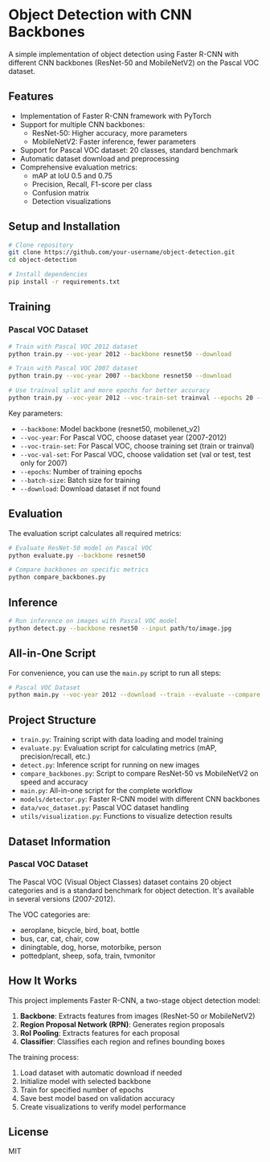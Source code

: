 # Object Detection with CNN Backbones

A simple implementation of object detection using Faster R-CNN with different CNN backbones (ResNet-50 and MobileNetV2) on the Pascal VOC dataset.

## Features

- Implementation of Faster R-CNN framework with PyTorch
- Support for multiple CNN backbones:
  - ResNet-50: Higher accuracy, more parameters
  - MobileNetV2: Faster inference, fewer parameters
- Support for Pascal VOC dataset: 20 classes, standard benchmark
- Automatic dataset download and preprocessing
- Comprehensive evaluation metrics:
  - mAP at IoU 0.5 and 0.75
  - Precision, Recall, F1-score per class
  - Confusion matrix
  - Detection visualizations

## Setup and Installation

```bash
# Clone repository
git clone https://github.com/your-username/object-detection.git
cd object-detection

# Install dependencies
pip install -r requirements.txt
```

## Training

### Pascal VOC Dataset

```bash
# Train with Pascal VOC 2012 dataset
python train.py --voc-year 2012 --backbone resnet50 --download

# Train with Pascal VOC 2007 dataset
python train.py --voc-year 2007 --backbone resnet50 --download

# Use trainval split and more epochs for better accuracy
python train.py --voc-year 2012 --voc-train-set trainval --epochs 20 --backbone resnet50 --download
```

Key parameters:
- `--backbone`: Model backbone (resnet50, mobilenet_v2)
- `--voc-year`: For Pascal VOC, choose dataset year (2007-2012)
- `--voc-train-set`: For Pascal VOC, choose training set (train or trainval)
- `--voc-val-set`: For Pascal VOC, choose validation set (val or test, test only for 2007)
- `--epochs`: Number of training epochs
- `--batch-size`: Batch size for training
- `--download`: Download dataset if not found

## Evaluation

The evaluation script calculates all required metrics:

```bash
# Evaluate ResNet-50 model on Pascal VOC
python evaluate.py --backbone resnet50

# Compare backbones on specific metrics
python compare_backbones.py
```

## Inference

```bash
# Run inference on images with Pascal VOC model
python detect.py --backbone resnet50 --input path/to/image.jpg
```

## All-in-One Script

For convenience, you can use the `main.py` script to run all steps:

```bash
# Pascal VOC Dataset
python main.py --voc-year 2012 --download --train --evaluate --compare
```

## Project Structure

- `train.py`: Training script with data loading and model training
- `evaluate.py`: Evaluation script for calculating metrics (mAP, precision/recall, etc.)
- `detect.py`: Inference script for running on new images
- `compare_backbones.py`: Script to compare ResNet-50 vs MobileNetV2 on speed and accuracy
- `main.py`: All-in-one script for the complete workflow
- `models/detector.py`: Faster R-CNN model with different CNN backbones
- `data/voc_dataset.py`: Pascal VOC dataset handling
- `utils/visualization.py`: Functions to visualize detection results

## Dataset Information

### Pascal VOC Dataset
The Pascal VOC (Visual Object Classes) dataset contains 20 object categories and is a standard benchmark for object detection. It's available in several versions (2007-2012).

The VOC categories are:
- aeroplane, bicycle, bird, boat, bottle
- bus, car, cat, chair, cow
- diningtable, dog, horse, motorbike, person
- pottedplant, sheep, sofa, train, tvmonitor

## How It Works

This project implements Faster R-CNN, a two-stage object detection model:
1. **Backbone**: Extracts features from images (ResNet-50 or MobileNetV2)
2. **Region Proposal Network (RPN)**: Generates region proposals
3. **RoI Pooling**: Extracts features for each proposal
4. **Classifier**: Classifies each region and refines bounding boxes

The training process:
1. Load dataset with automatic download if needed
2. Initialize model with selected backbone
3. Train for specified number of epochs
4. Save best model based on validation accuracy
5. Create visualizations to verify model performance

## License
MIT 
